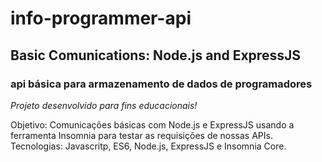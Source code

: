 # info-programmer-api

## Basic Comunications: Node.js and ExpressJS
### api básica para armazenamento de dados de programadores

_Projeto desenvolvido para fins educacionais!_

Objetivo: Comunicações básicas com Node.js e ExpressJS usando a ferramenta Insomnia para testar as requisições de nossas APIs.
Tecnologias: Javascritp, ES6, Node.js, ExpressJS e Insomnia Core.
